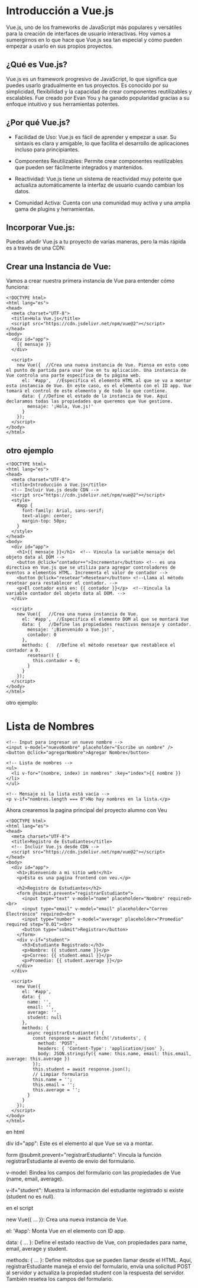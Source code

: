 # Introducción a Vue.js
Vue.js, uno de los frameworks de JavaScript más populares y versátiles para la creación de interfaces de usuario interactivas. Hoy vamos a sumergirnos en lo que hace que Vue.js sea tan especial y cómo pueden empezar a usarlo en sus propios proyectos.

## ¿Qué es Vue.js?
Vue.js es un framework progresivo de JavaScript, lo que significa que puedes usarlo gradualmente en tus proyectos. Es conocido por su simplicidad, flexibilidad y la capacidad de crear componentes reutilizables y escalables. Fue creado por Evan You y ha ganado popularidad gracias a su enfoque intuitivo y sus herramientas potentes.

## ¿Por qué Vue.js?

* Facilidad de Uso: Vue.js es fácil de aprender y empezar a usar. Su sintaxis es clara y amigable, lo que facilita el desarrollo de aplicaciones incluso para principiantes.

* Componentes Reutilizables: Permite crear componentes reutilizables que pueden ser fácilmente integrados y mantenidos.

* Reactividad: Vue.js tiene un sistema de reactividad muy potente que actualiza automáticamente la interfaz de usuario cuando cambian los datos.
  
* Comunidad Activa: Cuenta con una comunidad muy activa y una amplia gama de plugins y herramientas.

## Incorporar Vue.js: 
Puedes añadir Vue.js a tu proyecto de varias maneras, pero la más rápida es a través de una CDN:

## Crear una Instancia de Vue:
Vamos a crear nuestra primera instancia de Vue para entender cómo funciona:

    <!DOCTYPE html>
    <html lang="es">
    <head>
      <meta charset="UTF-8">
      <title>Hola Vue.js</title>
      <script src="https://cdn.jsdelivr.net/npm/vue@2"></script>
    </head>
    <body>
      <div id="app">
        {{ mensaje }}
      </div>
    
      <script>
        new Vue({  //Crea una nueva instancia de Vue. Piensa en esto como el punto de partida para usar Vue en tu aplicación. Una instancia de Vue controla una parte específica de tu página web.
          el: '#app',  //Especifica el elemento HTML al que se va a montar esta instancia de Vue. En este caso, es el elemento con el ID app. Vue tomará el control de este elemento y de todo lo que contiene.
          data: { //Define el estado de la instancia de Vue. Aquí declaramos todas las propiedades que queremos que Vue gestione.
            mensaje: '¡Hola, Vue.js!' 
          }
        });
      </script>
    </body>
    </html>

## otro ejemplo

    <!DOCTYPE html>
    <html lang="es">
    <head>
      <meta charset="UTF-8">
      <title>Introducción a Vue.js</title>
      <!-- Incluir Vue.js desde CDN -->
      <script src="https://cdn.jsdelivr.net/npm/vue@2"></script>
      <style>
        #app {
          font-family: Arial, sans-serif;
          text-align: center;
          margin-top: 50px;
        }
      </style>
    </head>
    <body>
      <div id="app">
        <h1>{{ mensaje }}</h1>  <!-- Vincula la variable mensaje del objeto data al DOM -->
        <button @click="contador++">Incrementar</button> <!-- es una directiva en Vue.js que se utiliza para agregar controladores de eventos a elementos HTML. Incrementa el valor de contador -->
        <button @click="resetear">Resetear</button> <!--Llama al método resetear para restablecer el contador. --> 
        <p>El contador está en: {{ contador }}</p>  <!--Vincula la variable contador del objeto data al DOM. --> 
      </div>
    
      <script>
        new Vue({   //Crea una nueva instancia de Vue.
          el: '#app',  //Especifica el elemento DOM al que se montará Vue
          data: {   //Define las propiedades reactivas mensaje y contador.
            mensaje: '¡Bienvenido a Vue.js!',
            contador: 0
          },
          methods: {   //Define el método resetear que restablece el contador a 0.
            resetear() {
              this.contador = 0;
            }
          }
        });
      </script>
    </body>
    </html>

otro ejemplo:

<!DOCTYPE html>
<html lang="es">
<head>
  <meta charset="UTF-8">
  <meta name="viewport" content="width=device-width, initial-scale=1.0">
  <title>Ejemplo de v-for y v-if en Vue.js</title>
  <script src="https://cdn.jsdelivr.net/npm/vue@2"></script>
</head>
<body>
  <div id="app">
    <h1>Lista de Nombres</h1>

    <!-- Input para ingresar un nuevo nombre -->
    <input v-model="nuevoNombre" placeholder="Escribe un nombre" />
    <button @click="agregarNombre">Agregar Nombre</button>

    <!-- Lista de nombres -->
    <ul>
      <li v-for="(nombre, index) in nombres" :key="index">{{ nombre }}</li>
    </ul>

    <!-- Mensaje si la lista está vacía -->
    <p v-if="nombres.length === 0">No hay nombres en la lista.</p>
  </div>

  <script>
    // Inicializando una nueva instancia de Vue
    new Vue({
      el: '#app',
      data: {
        nuevoNombre: '', // Almacena el nuevo nombre ingresado
        nombres: [] // Arreglo donde se almacenarán los nombres
      },
      methods: {
        agregarNombre() {
          // Verifica si el campo de entrada no está vacío
          if (this.nuevoNombre.trim() !== '') {
            this.nombres.push(this.nuevoNombre); // Agrega el nombre al arreglo
            this.nuevoNombre = ''; // Limpia el campo de entrada
          }
        }
      }
    });
  </script>
</body>
</html>

Ahora crearemos la pagina principal del proyecto alumno con Veu

    <!DOCTYPE html>
    <html lang="es">
    <head>
      <meta charset="UTF-8">
      <title>Registro de Estudiantes</title>
      <!-- Incluir Vue.js desde CDN -->
      <script src="https://cdn.jsdelivr.net/npm/vue@2"></script>
    </head>
    <body>
      <div id="app">
        <h1>¡Bienvenido a mi sitio web!</h1>
        <p>Esta es una pagina frontend con veu.</p>
    
        <h2>Registro de Estudiantes</h2>
        <form @submit.prevent="registrarEstudiante">
          <input type="text" v-model="name" placeholder="Nombre" required><br>
          <input type="email" v-model="email" placeholder="Correo Electrónico" required><br>
          <input type="number" v-model="average" placeholder="Promedio" required step="0.01"><br>
          <button type="submit">Registrar</button>
        </form>
        <div v-if="student">
          <h3>Estudiante Registrado:</h3>
          <p>Nombre: {{ student.name }}</p>
          <p>Correo: {{ student.email }}</p>
          <p>Promedio: {{ student.average }}</p>
        </div>
      </div>
    
      <script>
        new Vue({
          el: '#app',
          data: {
            name: '',
            email: '',
            average: '',
            student: null
          },
          methods: {
            async registrarEstudiante() {
              const response = await fetch('/students', {
                method: 'POST',
                headers: { 'Content-Type': 'application/json' },
                body: JSON.stringify({ name: this.name, email: this.email, average: this.average })
              });
              this.student = await response.json();
              // Limpiar formulario
              this.name = '';
              this.email = '';
              this.average = '';
            }
          }
        });
      </script>
    </body>
    </html>

en html

div id="app": Este es el elemento al que Vue se va a montar.

form @submit.prevent="registrarEstudiante": Vincula la función registrarEstudiante al evento de envío del formulario.

v-model: Bindea los campos del formulario con las propiedades de Vue (name, email, average).

v-if="student": Muestra la información del estudiante registrado si existe (student no es null).

en el script

new Vue({ ... }): Crea una nueva instancia de Vue.

el: '#app': Monta Vue en el elemento con ID app.

data: { ... }: Define el estado reactivo de Vue, con propiedades para name, email, average y student.

methods: { ... }: Define métodos que se pueden llamar desde el HTML. Aquí, registrarEstudiante maneja el envío del formulario, envía una solicitud POST al servidor y actualiza la propiedad student con la respuesta del servidor. También resetea los campos del formulario.

